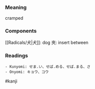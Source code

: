### Meaning

cramped

### Components

[[Radicals/犬|犬]]: dog 夾: insert between

### Readings

```
- Kunyomi: せま.い、せば.める、せば.まる、さ
- Onyomi: キョウ、コウ
```

#kanji